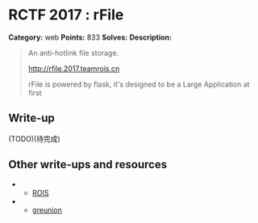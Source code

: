 # RCTF 2017 : rFile

**Category:** web
**Points:** 833
**Solves:** 
**Description:**

> An anti-hotlink file storage.
>
> <http://rfile.2017.teamrois.cn>
>
> rFile is powered by flask, it's designed to be a Large Application at first

## Write-up

(TODO)(待完成)

## Other write-ups and resources
* * [ROIS](https://blog.cal1.cn/post/RCTF%202017%20rBlog%20&%20rFile%20writeup)
* * [greunion](https://gist.github.com/rkmylo/7abcc7ba8a0807161a5903e7f4aa3633)

